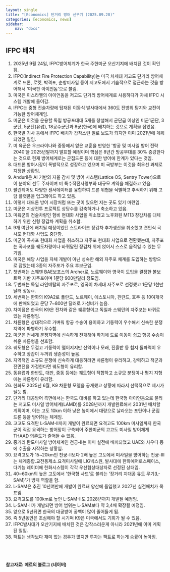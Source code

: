 ```yaml
---
layout: single
title: "[Economics] 단거리 방어 신무기 (2025.09.28)"
categories: [economics, news]
sidebar:
    nav: "docs"
---
```


## IFPC 배치
1. 2025년 9월 24일, IFPC방어체계가 한국 주한미군 오산기지에 배치된 것이 확인됨.
1. IFPC(Indirect Fire Protection Capability)는 미국 차세대 저고도 단거리 방어체계로 드론, 로켓, 박격포, 순항미사일 등이 저고도에서 기습적으로 접근하는 것을 방어해서 '미국판 아이언돔'으로 불림.
1. 미국은 이스라엘의 아이언돔을 저고도 단거리 방어체계로 사용하다가 자체 IFPC 시스템 개발에 들어감.
1. IFPC는 중형 전술차량에 탑재된 이동식 발사대에서 360도 전방위 탐지와 교전이 가능한 방어체계임.
1. 미군은 이것을 운용할 독립 방공포대대 5개를 창설해서 군단급 이상인 미군1군단, 3군단, 5군단(유럽), 18공수군단과 8군(한국)에 배치하는 것으로 계획을 잡았음.
1. 한국발 기사 등에서 IFPC 배치가 갑작스런 일로 보도가 되지만 이미 2021년에 계획되었던 일임.
1. 미 육군은 우크라이나와 중동에서 얻은 교훈을 반영한 '항공 및 미사일 방어 전략 2040'을 2025년말까지 발표할 예정이며 핵심은 8년간 방공부대를 30% 증강한다는 것으로 현재 방어체계로는 군집드론 등에 대한 방어에 한계가 있다는 것임.
1. 대드론 방어시장이 폭발적으로 성장하고 있으며 미 국방부는 이것을 최우선 과제로 지정한 상황임.
1. Anduril은 AI 기반의 자율 감시 및 방어 시스템(Lattice OS, Sentry Tower)으로 이 분야의 선두 주자이며 미 특수작전사령부와 대규모 계약을 체결하고 있음.
1. 팔린티어도 다양한 센서데이터를 융합하여 드론 위협을 식별하고 추적하기 위해 고담 플랫폼을 업그레이드 하고 있음.
1. 이렇게 대드론 방어 시장처럼 뜨는 곳이 있으면 지는 곳도 있기 마련임.
1. 미군은 지상전투 프로젝트 상당수를 감축하거나 축소하고 있음.
1. 미육군의 전술차량인 험비 현대화 사업을 취소했고 노후화된 M113 장갑차를 대체하기 위한 신형 장갑차 계획을 취소함.
1. 9개 여단에 배치될 예정이었던 스트라이크 장갑차 추가생산을 취소했고 견인식 곡사포 현대화 사업도 중단함.
1. 미군이 곡사포 현대화 사업을 취소하고 자주포 현대화 사업으로 전환했는데, 자주포는 곡사포를 궤도차량이나 바퀴달린 장갑차 위에 얹어서 스스로 움직일 수 있는 무기임.
1. 미국은 해당 사업을 자체 개발이 아닌 성숙한 해외 자주포 체계를 도입하는 방향으로 잡았는데 3종의 자주포가 주요 후보군임.
1. 첫번째는 스웨덴 BAE보포스의 Archer로, 노르웨이와 영국이 도입을 결정한 볼보트럭 기반 자주포이며 1문당 900만달러 정도임.
1. 두번째는 독일 라인메탈의 자주포로, 영국이 차세대 자주포로 선정했고 1문당 1천만달러 정동ㅁ.
1. 세번째는 한화의 K9A2로 폴란드, 노르웨이, 에스토니아, 핀란드, 호주 등 10여개국에 판매되었고 문당 7~800만 달러로 가성비가 높음.
1. 차이점은 한국의 K9은 전차와 같은 궤륜형이고 독일과 스웨던의 자주포는 바퀴로 있는 차륜형임.
1. 차륜형은 상대적으로 가벼워 항공 수송이 용이하고 기동력이 우수해서 신속한 분쟁지역에 파병하기 우수함.
1. 미군은 전세계 분쟁지역에 신속하게 전개해야 하기에 도로 이동이 쉽고 항공 수송이 쉬운 차륜형을 선호함.
1. 궤도형은 무겁고 기동력이 떨어지지만 산악이나 모래, 진흙밭 등 험지 돌파력이 우수하고 장갑이 두꺼워 생존성이 높음.
1. 지역적인 소규모 분쟁에 신속하게 대응하려면 차륜형이 유리하고, 강력하고 적군과 전면전을 가정한다면 궤도형이 유리함.
1. 동유럽과 한반도, 대만, 중동 등에는 궤도형이 적합하고 소규모 분쟁이나 평지 지형에는 차륜형이 유리함.
1. 한화도 2025년 6월, K9 차륜형 모델을 공개했고 상황에 따라서 선택적으로 제시가 될듯 함.
1. 단거리 대공방어 측면에서는 한국도 대비를 하고 있는데 한국형 아이언돔으로 불리는 저고도 미사일 방어체계(LAMD)를 2028년까지 개발완료해서 2031년 배치할 계획이며, 이는 고도 10km 이하 낮은 높이에서 대량으로 날라오는 포탄이나 군집 드론 등을 방어하는 체계임.
1. 고고도 요격탄 L-SAM-II까지 개발이 완료되면 요격고도 100km 미사일까지 한국군이 직접 요격하는 방어망이 구축되어 주한미군의 고고도 미사일 방어체계 THAAD 의존도가 줄어들 수 있음.
1. 중거리 탄도미사일 방어체계인 천궁-II는 이미 실전에 배치되었고 UAE와 사우디 등에 수출을 시작하는 상황임.
1. 요격고도가 15~20km인 천궁-II보다 2배 높은 고도에서 미사일을 방어하는 천궁-III는 체계종합.교전통제소.요격미사일에 LIG넥스원, 발사대에 한화에어로스페이스, 다기능 레이더에 한화시스템이 각각 우선협상대상자로 선정된 상태임.
1. 40~60km의 높은 고도에서 '한국형 사드'로 불리는 '장거리 지대공 유도 무기(L-SAM)'가 방패 역할을 함.
1. L-SAM은 추진 10년여만에 개발이 완료돼 양산에 돌입했고 2027년 실전배치가 목표임.
1. 요격고도를 100km로 높인 L-SAM-II도 2028년까지 개발될 예정임.
1. L-SAM-II가 개발되면 방어 범위는 L-SAM보다 약 3,4배 확장될 예정임.
1. 앞으로 5년뒤면 한국의 대공방어 공백이 많이 줄어들게 됨.
1. 즉 5년동안은 조심해야 할 시기며 K9은 미국에서도 기회가 될 수 있음.
1. IFPC발사대가 오산기지에 배치된 것은 갑작스러운게 아니라 2021년에 이미 계획된 일임.
1. 팩트는 생각보다 재미 없는 경우가 많지만 투자는 팩트로 하는게 승률이 높아짐.



<br/>
<br/>

#### 참고자료: 메르의 블로그 (네이버)
